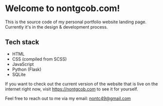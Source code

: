 # Welcome to nontgcob.com!
This is the source code of my personal portfolio website landing page.
Currently it's in the design & development process.

## Tech stack
- HTML
- CSS (compiled from SCSS)
- JavaScript
- Python (Flask)
- SQLite

If you want to check out the current version of the website that is live on the internet right now, visit https://nontgcob.com to see it for yourself.

Feel free to reach out to me via my email: nontc49@gmail.com

<!-- A note to myself -->
<!-- To compile the sass code to css, run this cmd in the terminal: npm run compile:sass -->
<!-- Don't forget to turn on Auto Save on your IDE first so it automatically runs things -->
<!-- To stop the compiling process, press Ctrl-C and hit Enter -->